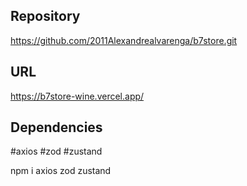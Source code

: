 ## Repository
https://github.com/2011Alexandrealvarenga/b7store.git

## URL 
https://b7store-wine.vercel.app/

## Dependencies
#axios 
#zod 
#zustand

npm i axios zod zustand